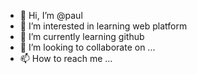 - 👋 Hi, I’m @paul 
- 👀 I’m interested in learning web platform
- 🌱 I’m currently learning github
- 💞️ I’m looking to collaborate on ...
- 📫 How to reach me ...

<!---
plowewaichung/plowewaichung is a ✨ special ✨ repository because its `README.md` (this file) appears on your GitHub profile.
You can click the Preview link to take a look at your changes.
--->
